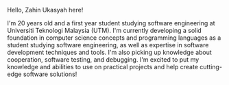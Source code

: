 Hello, Zahin Ukasyah here!

I'm 20 years old and a first year student studying software engineering at Universiti Teknologi Malaysia (UTM).
I'm currently developing a solid foundation in computer science concepts and programming languages as a student studying software engineering, as well as expertise in software development techniques and tools. I'm also picking up knowledge about cooperation, software testing, and debugging. I'm excited to put my knowledge and abilities to use on practical projects and help create cutting-edge software solutions!
